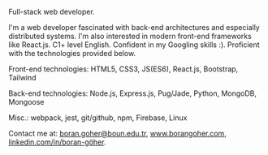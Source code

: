 Full-stack web developer.

I'm a web developer fascinated with back-end architectures and especially distributed systems. I'm also interested in modern front-end frameworks like React.js. C1+ level English. Confident in my Googling skills :). Proficient with the technologies provided below. 

Front-end technologies: HTML5, CSS3, JS(ES6), React.js, Bootstrap, Tailwind

Back-end technologies: Node.js, Express.js, Pug/Jade, Python, MongoDB, Mongoose

Misc.: webpack, jest, git/github, npm, Firebase, Linux

Contact me at: boran.goher@boun.edu.tr, www.borangoher.com, [linkedin.com/in/boran-göher](https://www.linkedin.com/in/boran-göher/).
<!---
borangoher/borangoher is a ✨ special ✨ repository because its `README.md` (this file) appears on your GitHub profile.
You can click the Preview link to take a look at your changes.
--->
